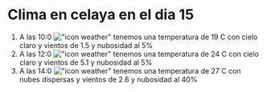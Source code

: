 # Clima en celaya en el dia 15

1. A las 10:0 !["icon weather"](http://openweathermap.org/img/w/02d.png) tenemos una temperatura de 19 C con cielo claro y  vientos de 1.5 y nubosidad al 5%
1. A las 12:0 !["icon weather"](http://openweathermap.org/img/w/02d.png) tenemos una temperatura de 24 C con cielo claro y  vientos de 5.1 y nubosidad al 5%
1. A las 14:0 !["icon weather"](http://openweathermap.org/img/w/03d.png) tenemos una temperatura de 27 C con nubes dispersas y  vientos de 2.6 y nubosidad al 40%
